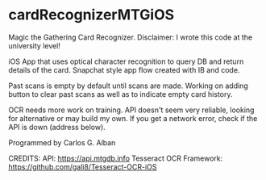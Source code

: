 # cardRecognizerMTGiOS

Magic the Gathering Card Recognizer. Disclaimer: I wrote this code at the university level!

iOS App that uses optical character recognition to query DB and return details of the card. Snapchat style app flow created with IB and code.

Past scans is empty by default until scans are made. Working on adding button to clear past scans as well as to indicate empty card history.

OCR needs more work on training. API doesn't seem very reliable, looking for alternative or may build my own. If you get a network error, check if the API is down (address below).

Programmed by Carlos G. Alban

CREDITS: API: https://api.mtgdb.info Tesseract OCR Framework: https://github.com/gali8/Tesseract-OCR-iOS
